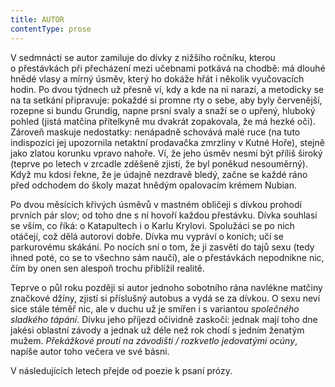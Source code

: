 ```yaml
---
title: AUTOR
contentType: prose
---
```


V sedmnácti se autor zamiluje do dívky z nižšího ročníku, kterou o přestávkách při přecházení mezi učebnami potkává na chodbě: má dlouhé hnědé vlasy a mírný úsměv, který ho dokáže hřát i několik vyučovacích hodin. Po dvou týdnech už přesně ví, kdy a kde na ni narazí, a metodicky se na ta setkání připravuje: pokaždé si promne rty o sebe, aby byly červenější, rozepne si bundu Grundig, napne prsní svaly a snaží se o upřený, hluboký pohled (jistá matčina přítelkyně mu dvakrát zopakovala, že má hezké oči). Zároveň maskuje nedostatky: nenápadně schovává malé ruce (na tuto indispozici jej upozornila netaktní prodavačka zmrzliny v Kutné Hoře), stejně jako zlatou korunku vpravo nahoře. Ví, že jeho úsměv nesmí být příliš široký (teprve po letech v zrcadle zděšeně zjistí, že byl poněkud nesouměrný). Když mu kdosi řekne, že je údajně nezdravě bledý, začne se každé ráno před odchodem do školy mazat hnědým opalovacím krémem Nubian.

Po dvou měsících křivých úsměvů v mastném obličeji s dívkou prohodí prvních pár slov; od toho dne s ní hovoří každou přestávku. Dívka souhlasí se vším, co říká: o Katapultech i o Karlu Krylovi. Spolužáci se po nich otáčejí, což dělá autorovi dobře. Dívka mu vypráví o koních; učí se parkurovému skákání. Po nocích sní o tom, že ji zasvětí do tajů sexu (tedy ihned poté, co se to všechno sám naučí), ale o přestávkách nepodnikne nic, čím by onen sen alespoň trochu přiblížil realitě.

Teprve o půl roku později si autor jednoho sobotního rána navlékne matčiny značkové džíny, zjistí si příslušný autobus a vydá se za dívkou. O sexu neví sice stále téměř nic, ale v duchu už je smířen i s variantou _společného sladkého tápání_. Dívku jeho příjezd očividně zaskočí: jednak mají toho dne jakési oblastní závody a jednak už déle než rok chodí s jedním ženatým mužem. _Překážkové proutí na závodišti / rozkvetlo jedovatými ocúny_, napíše autor toho večera ve své básni.

V následujících letech přejde od poezie k psaní prózy.
